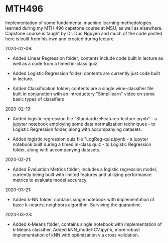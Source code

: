 # MTH496
Implementation of some fundamental machine learning methodologies learned during my MTH 496 capstone course at MSU, as well as elsewhere. Capstone course is taught by Dr. Duc Nguyen and much of the code posted here is built from his own and created during lecture.

2020-02-09: 

  - Added Linear Regression folder; contents include code built in lecture as well as a code from a timed in-class quiz.
  
  - Added Logistic Regression folder; contents are currently just code built in lecture.
  
  - Added Classification folder; contents are a single wine-classifier file built in conjunction with an introductory "Simplilearn" video   on some basic types of classifiers.
  
2020-02-19:

  - Added logistic regression file "StandardizeFeatures-lecture.ipynb" - a jupyter notebook employing some data normalization techniques - to Logistic Regression folder, along with accompanying datasets.
  
  - Added logistic regression quiz file "LogReg-quiz.ipynb - a jupyter notebook built during a timed in-class quiz - to Logistic Regression folder, along with accompanying datasets.
  
2020-02-21:

  - Added Evaluation Metrics folder; includes a logistic regression model, currently being built with limited features and utilizing performance metrics to evaluate model accuracy.


2020-03-21:

  - Added k-NN folder, contains single notebook with implementation of basic k-nearest neighbors algorithm. Surviving the quarantine.

2020-03-23:

  - Added k-Means folder, contains single notebook with implementation of k-Means classifier. Added kNN_model-CV.ipynb, more robust implementation of kNN with optimization via cross validation.
